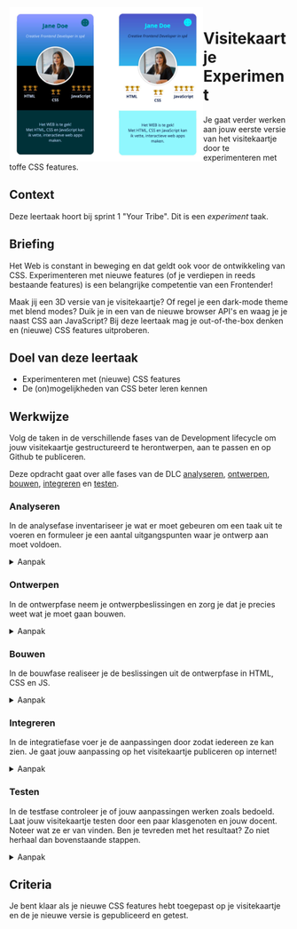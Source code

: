 <img src="VisitekaartjeExperiment.jpg" width="350" style="float:left">

# Visitekaartje Experiment
Je gaat verder werken aan jouw eerste versie van het visitekaartje door te experimenteren met toffe CSS features. 

## Context
Deze leertaak hoort bij sprint 1 "Your Tribe". Dit is een _experiment_ taak.

## Briefing
Het Web is constant in beweging en dat geldt ook voor de ontwikkeling van CSS. Experimenteren met nieuwe features (of je verdiepen in reeds bestaande features) is een belangrijke competentie van een Frontender!

Maak jij een 3D versie van je visitekaartje? Of regel je een dark-mode theme met blend modes? Duik je in een van de nieuwe browser API's en waag je je naast CSS aan JavaScript? Bij deze leertaak mag je out-of-the-box denken en (nieuwe) CSS features uitproberen. 

## Doel van deze leertaak

* Experimenteren met (nieuwe) CSS features
* De (on)mogelijkheden van CSS beter leren kennen


## Werkwijze

Volg de taken in de verschillende fases van de Development lifecycle om jouw visitekaartje gestructureerd te herontwerpen, aan te passen en op Github te publiceren.

Deze opdracht gaat over alle fases van de DLC [analyseren](#analyseren), [ontwerpen](#ontwerpen), [bouwen](#bouwen), [integreren](#integreren) en [testen](#testen).


### Analyseren

In de analysefase inventariseer je wat er moet gebeuren om een taak uit te voeren en formuleer je een aantal uitgangspunten waar je ontwerp aan moet voldoen.

<details>
<summary>Aanpak</summary>

1. Lees de instructies van deze leertaak zorgvuldig door.
2. Bekijk de verschillende fases van de Development Lifecycle en wat je per fase gaat doen.
3. Bespreek wat je aan werk verwacht en maak aantekening.

<!--
KR: Ik heb deze stappen uit de duplicate leertaak gekopieerd. Studenten krigen de opdracht de hele leertaak te bekijken. Dat hoort bij de analysefase. 
Onderstaande stappen kunnen dan weg:
Voor het uitvoeren van deze taak nemen we een aantal stappen, we gaan:
1. een aantal ontwerpbeslissingen nemen op basis van de uitleg
2. die beslissingen inbouwen in het bestaande visitekaartje
3. jouw visitekaartje publiceren via Github pages
4. het visitekaartje testen op klasgenoten
5. het proces documenteren in de [README.md](../README.md) van de geforkte repository
-->
  
</details>

### Ontwerpen

In de ontwerpfase neem je ontwerpbeslissingen en zorg je dat je precies weet wat je moet gaan bouwen.

<details>
<summary>Aanpak</summary>

1. In de workshop *Trucjes met CSS 1* heb je een aantal inspirerende voorbeelden gezien van wat mogelijk is met CSS. Ontwerp een nieuwe versie van je visitekaartje en probeer hierbij, net als bij de voorbeelden is gedaan, out-of-the-box te denken. 
2. Pak een A4 en maak een aantal schetsen aan de hand van het template. 
3. Na bovenstaande stappen zorgvuldig doorlopen te hebben weet je ongeveer wat je gaat bouwen. Je kunt nu goed voorbereid door naar de volgende fase.

<!-- KR: Dit kan beter in de b  ouwfase, als ze met HTML, CSS en JS aan de slag gaan
En we gaan nog niet documenteren in deze leertaak, dat komt vrijdag.
4. Fork deze repository en documenteer je bevindingen in de README.md 
-->

  
#### Materiaal ontwerpfase

Hieronder staan de in de workshop getoonde voorbeelden voor als je nog even rustig wil kijken. Je kan natuurlijk ook zelf zoeken naar inspirerende voorbeelden; google bijvoorbeeld op *'Cool CSS tricks 2021'*...

- [CSS Text Effects](https://freefrontend.com/css-text-effects/)
- [Card Stack Effects](https://tympanus.net/codrops/2015/10/28/effect-ideas-for-card-stacks/)
- [Creative Link Effects](https://tympanus.net/codrops/2013/08/06/creative-link-effects/)

</details>

### Bouwen

In de bouwfase realiseer je de beslissingen uit de ontwerpfase in HTML, CSS en JS.

<details>
<summary>Aanpak</summary>

1. Fork deze repository en clone de code naar je computer met de Github-desktop app
3. Werk in de geforkte repository van deze leertaak: 
- Heb je een mooi ontwerp gemaakt van jou visitekaartje op basis van een van de inspirerende voorbeelden? Onderzoek hoe het voorbeeld is gemaakt door het lezen van de tutorial als dat er bij zit, of als er geen tutorial is door gebruik te maken van de *DevTools* van je browser. Maak het voorbeeld voor jouw visitekaartje. 
- Heb je zelf iets ontworpen en kan je niet terugvallen op een voorbeeld, dan zal je zelf moeten bedenken/uitzoeken hoe je dat met CSS kan bouwen. Met de in de workshop behandelde CSS features en onderstaande bronnen kan je al een heel eind komen! 

<!-- KR: Deze stap hoort bij 'integreren', zo heb ik het maandag gepresenteerd.
 Als je aanpassingen hebt gedaan waar je tevreden over bent, kan je het committen en pushen naar GitHub. 
-->
  
#### Materiaal bouwfase

- [MDN Styling Text](https://developer.mozilla.org/en-US/docs/Learn/CSS/Styling_text/Fundamentals)
- [MDN Background](https://developer.mozilla.org/en-US/docs/Web/CSS/background)
- [MDN Box Model](https://developer.mozilla.org/en-US/docs/Web/CSS/CSS_Box_Model)
- [MDN Position](https://developer.mozilla.org/en-US/docs/Web/CSS/position)
- [Transform, Transition & Animation](https://dev.to/moreno8423/css-transforms-transitions-and-animations-2m7d)

</details>

### Integreren

In de integratiefase voer je de aanpassingen door zodat iedereen ze kan zien. Je gaat jouw aanpassing op het visitekaartje publiceren op internet! 

<details>
<summary>Aanpak</summary>

1. Doorloop dezelfde stappen als bij de duplicate leertaak om jouw code te publiceren.
2. Als het goed is gegaan kan je binnen enkele momenten jouw visitekaartje bekijken via de URL: [https://username.github.io/fdnd-visitekaartje-experiment/](https://username.github.io/fdnd-visitekaartje-experiment/).

<!-- KR: Dit hoort bij de test fase, checken of alles goed staat?
3. Bekijk jouw visitekaartje even uitgebreid, ga daarna verder met de volgende fase.
-->
  
#### Materiaal integreren

- [duplicate leertaak](https://github.com/fdnd-task/fdnd-net-presence-duplicate)

</details>

### Testen

In de testfase controleer je of jouw aanpassingen werken zoals bedoeld. Laat jouw visitekaartje testen door een paar klasgenoten en jouw docent. Noteer wat ze er van vinden. Ben je tevreden met het resultaat? Zo niet herhaal dan bovenstaande stappen.

<details>
<summary>Aanpak</summary>

1. Laat jouw visitekaartje aan een aantal klasgenoten zien
2. Noteer feedback
3. Ga terug naar de analysefase voor een volgende ronde verbeteringen

</details>

## Criteria

Je bent klaar als je nieuwe CSS features hebt toegepast op je visitekaartje en de je nieuwe versie is gepubliceerd en getest. 

<!-- KR: We gaan nog niet documenteren in deze leertaak, dat komt vrijdag:
Je bent klaar als je jouw proces (ontwerpbeslissingen, schetsen, inzichten en testresultaten) hebt gedocumenteerd in de [README.md](../README.md) in jouw *fork* van deze repository. Ook moet jouw visitekaartje bereikbaar zijn via gh-pages.
-->



